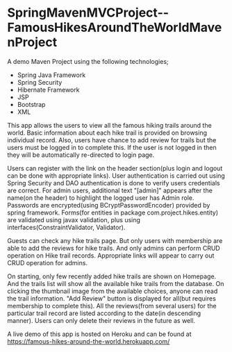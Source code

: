 # SpringMavenMVCProject-- <strong>FamousHikesAroundTheWorldMavenProject</strong>


A demo Maven Project using the following technologies;
- Spring Java Framework
- Spring Security
- Hibernate Framework
- JSP
- Bootstrap
- XML

This app allows the users to view all the famous hiking trails around the world. Basic information about each hike trail is provided on browsing individual record. Also, users have chance to add review for trails but the users must be logged in to complete this. If the user is not logged in then they will be automatically re-directed to login page. 

Users can register with the link on the header section(plus login and logout can be done with appropriate links). User authentication is carried out using Spring Security and DAO authentication is done to verify users credentials are correct. For admin users, additional text "[admin]" appears after the name(on the header) to highlight the logged user has Admin role. Passwords are encrypted(using BCryptPasswordEncoder) provided by spring framework. Forms(for entities in package com.project.hikes.entity) are validated using javax validation, plus using interfaces(ConstraintValidator, Validator). 

Guests can check any hike trails page. But only users with membership are able to add the reviews for hike trails. And only admins can perform CRUD operation on Hike trail records. Appropriate links will appear to carry out CRUD operation for admins. 

On starting, only few recently added hike trails are shown on Homepage. And the trails list will show all the available hike trails from the database. On clicking the thumbnail image from the available choices, anyone can read the trail information. "Add Review" button is displayed for all(but requires membership to complete this). All the reviews(from several users) for the particular trail record are listed according to the date(in descending manner). Users can only delete their reviews in the future as well.

A live demo of this app is hosted on Heroku and can be found at https://famous-hikes-around-the-world.herokuapp.com/


